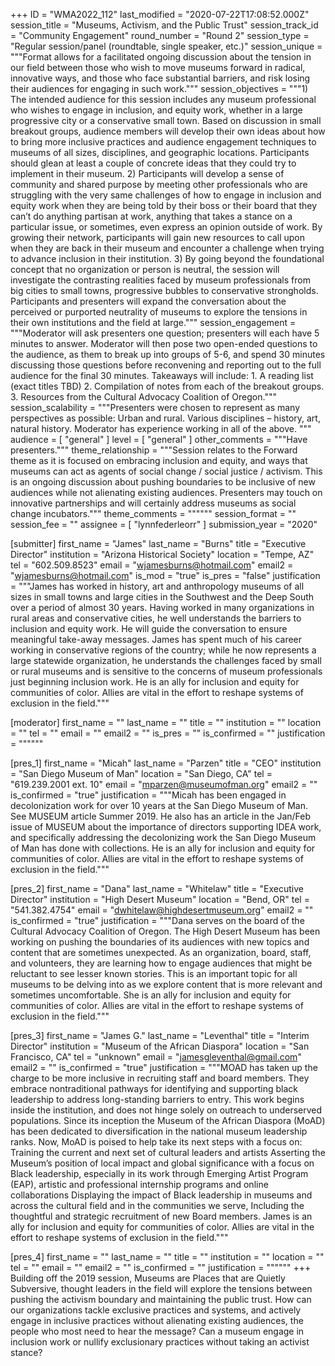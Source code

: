 +++
ID = "WMA2022_112"
last_modified = "2020-07-22T17:08:52.000Z"
session_title = "Museums, Activism, and the Public Trust"
session_track_id = "Community Engagement"
round_number = "Round 2"
session_type = "Regular session/panel (roundtable, single speaker, etc.)"
session_unique = """Format allows for a facilitated ongoing discussion about the tension in our field between those who wish to move museums forward in radical, innovative ways, and those who face substantial barriers, and risk losing their audiences for engaging in such work."""
session_objectives = """1) The intended audience for this session includes any museum professional who wishes to engage in inclusion, and equity work, whether in a large progressive city or a conservative small town. Based on discussion in small breakout groups, audience members will develop their own ideas about how to bring more inclusive practices and audience engagement techniques to museums of all sizes, disciplines, and geographic locations. Participants should glean at least a couple of concrete ideas that they could try to implement in their museum. 2) Participants will develop a sense of community and shared purpose by meeting other professionals who are struggling with the very same challenges of how to engage in inclusion and equity work when they are being told by their boss or their board that they can’t do anything partisan at work, anything that takes a stance on a particular issue, or sometimes, even express an opinion outside of work. By growing their network, participants will gain new resources to call upon when they are back in their museum and encounter a challenge when trying to advance inclusion in their institution. 3) By going beyond the foundational concept that no organization or person is neutral, the session will investigate the contrasting realities faced by museum professionals from big cities to small towns, progressive bubbles to conservative strongholds. Participants and presenters will expand the conversation about the perceived or purported neutrality of museums to explore the tensions in their own institutions and the field at large."""
session_engagement = """Moderator will ask presenters one question; presenters will each have 5 minutes to answer. Moderator will then pose two open-ended questions to the audience, as them to break up into groups of 5-6, and spend 30 minutes discussing those questions before reconvening and reporting out to the full audience for the final 30 minutes.  Takeaways will include: 1. A reading list (exact titles TBD) 2. Compilation of notes from each of the breakout groups. 3.  Resources from the Cultural Advocacy Coalition of Oregon."""
session_scalability = """Presenters were chosen to represent as many perspectives as possible: Urban and rural. Various disciplines – history, art, natural history. Moderator has experience working in all of the above. 
"""
audience = [ "general" ]
level = [ "general" ]
other_comments = """Have presenters."""
theme_relationship = """Session relates to the Forward theme as it is focused on embracing inclusion and equity, and ways that museums can act as agents of social change / social justice / activism. This is an ongoing discussion about pushing boundaries to be inclusive of new audiences while not alienating existing audiences. Presenters may touch on innovative partnerships and will certainly address museums as social change incubators."""
theme_comments = """"""
session_format = ""
session_fee = ""
assignee = [ "lynnfederleorr" ]
submission_year = "2020"

[submitter]
first_name = "James"
last_name = "Burns"
title = "Executive Director"
institution = "Arizona Historical Society"
location = "Tempe, AZ"
tel = "602.509.8523"
email = "wjamesburns@hotmail.com"
email2 = "wjamesburns@hotmail.com"
is_mod = "true"
is_pres = "false"
justification = """James has worked in history, art and anthropology museums of all sizes in small towns and large cities in the Southwest and the Deep South over a period of almost 30 years. Having worked in many organizations in rural areas and conservative cities, he well understands the barriers to inclusion and equity work. He will guide the conversation to ensure meaningful take-away messages. James has spent much of his career working in conservative regions of the country; while he now represents a large statewide organization, he understands the challenges faced by small or rural museums and is sensitive to the concerns of museum professionals just beginning inclusion work. He is an ally for inclusion and equity for communities of color. Allies are vital in the effort to reshape systems of exclusion in the field."""

[moderator]
first_name = ""
last_name = ""
title = ""
institution = ""
location = ""
tel = ""
email = ""
email2 = ""
is_pres = ""
is_confirmed = ""
justification = """"""

[pres_1]
first_name = "Micah"
last_name = "Parzen"
title = "CEO"
institution = "San Diego Museum of Man"
location = "San Diego, CA"
tel = "619.239.2001 ext. 10"
email = "mparzen@museumofman.org"
email2 = ""
is_confirmed = "true"
justification = """Micah has been engaged in decolonization work for over 10 years at the San Diego Museum of Man. See MUSEUM article Summer 2019. He also has an article in the Jan/Feb issue of MUSEUM about the importance of directors supporting IDEA work, and specifically addressing the decolonizing work the San Diego Museum of Man has done with collections. He is an ally for inclusion and equity for communities of color. Allies are vital in the effort to reshape systems of exclusion in the field."""

[pres_2]
first_name = "Dana"
last_name = "Whitelaw"
title = "Executive Director"
institution = "High Desert Museum"
location = "Bend, OR"
tel = "541.382.4754"
email = "dwhitelaw@highdesertmuseum.org"
email2 = ""
is_confirmed = "true"
justification = """Dana serves on the board of the Cultural Advocacy Coalition of Oregon. The High Desert Museum has been working on pushing the boundaries of its audiences with new topics and content that are sometimes unexpected. As an organization, board, staff, and volunteers, they are learning how to engage audiences that might be reluctant to see lesser known stories. This is an important topic for all museums to be delving into as we explore content that is more relevant and sometimes uncomfortable. She is an ally for inclusion and equity for communities of color. Allies are vital in the effort to reshape systems of exclusion in the field."""

[pres_3]
first_name = "James G."
last_name = "Leventhal"
title = "Interim Director"
institution = "Museum of the African Diaspora"
location = "San Francisco, CA"
tel = "unknown"
email = "jamesgleventhal@gmail.com"
email2 = ""
is_confirmed = "true"
justification = """MOAD has taken up the charge to be more inclusive in recruiting staff and board members. They embrace nontraditional pathways for identifying and supporting black leadership to address long-standing barriers to entry. This work begins inside the institution, and does not hinge solely on outreach to underserved populations.  Since its inception the Museum of the African Diaspora (MoAD) has been dedicated to diversification in the national museum leadership ranks. Now, MoAD is poised to help take its next steps with a focus on: Training the current and next set of cultural leaders and artists Asserting the Museum’s position of local impact and global significance with a focus on Black leadership, especially in its work through Emerging Artist Program (EAP), artistic and professional internship programs and online collaborations Displaying the impact of Black leadership in museums and across the cultural field and in the communities we serve, Including the thoughtful and strategic recruitment of new Board members.   James is an ally for inclusion and equity for communities of color. Allies are vital in the effort to reshape systems of exclusion in the field."""

[pres_4]
first_name = ""
last_name = ""
title = ""
institution = ""
location = ""
tel = ""
email = ""
email2 = ""
is_confirmed = ""
justification = """"""
+++
Building off the 2019 session, Museums are Places that are Quietly Subversive, thought leaders in the field will explore the tensions between pushing the activism boundary and maintaining the public trust. How can our organizations tackle exclusive practices and systems, and actively engage in inclusive practices without alienating existing audiences, the people who most need to hear the message? Can a museum engage in inclusion work or nullify exclusionary practices without taking an activist stance?
